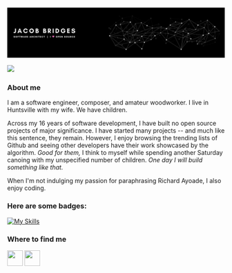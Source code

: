 ![Header](./media/img/header.jpg)

![](https://komarev.com/ghpvc/?username=jacobbridges&color=000000&label=Github+Views&base=11417)

### About me

I am a software engineer, composer, and amateur woodworker. I live in Huntsville with my
wife. We have children.

Across my 16 years of software development, I have built no open source projects of major 
significance. I have started many projects -- and much like this sentence, they remain. However, 
I enjoy browsing the trending lists of Github and seeing other developers have their work
showcased by the algorithm. _Good for them,_ I think to myself while spending another Saturday 
canoing with my unspecified number of children. _One day I will build something like that._

When I'm not indulging my passion for paraphrasing Richard Ayoade, I also enjoy coding.

### Here are some badges:

[![My Skills](https://skillicons.dev/icons?i=py,aws,gcp,git,django,docker,linux,js,ts,dynamodb,emacs,fastapi,figma,flask,flutter,gitlab,mysql,postgres,redis,react,redux,vscode,&theme=dark&perline=15)](https://skillicons.dev)

### Where to find me

<p align="left">
	<a href="https://discord.com/users/nivix" target="_blank" rel="noreferrer"
		><img
			src="https://skillicons.dev/icons?i=discord&theme=dark"
			width="36"
			height="36"
	/></a>
	<!-- <a href="https://www.github.com/jacobbridges" target="_blank" rel="noreferrer"
		><img
			src="https://skillicons.dev/icons?i=github&theme=dark"
			width="36"
			height="36"
	/></a> -->
	<a
		href="https://www.linkedin.com/in/jacobbridges"
		target="_blank"
		rel="noreferrer"
		><img
			src="https://skillicons.dev/icons?i=linkedin&theme=dark"
			width="36"
			height="36"
	/></a>
</p>

